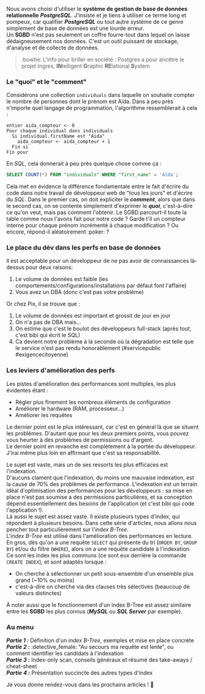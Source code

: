 Nous avons choisi d'utiliser le **système de gestion de base de données relationnelle** **_PostgreSQL_**.
J'insiste et je tiens à utiliser ce terme long et pompeux, car qualifier **_PostgreSQL_** ou tout autre système de ce genre simplement de base de données est une lourde erreur.  
Un **SGBD** n'est pas seulement un coffre fourre-tout dans lequel on laisse dédaigneusement nos données. C'est un outil puissant de stockage, d'analyse et de collecte de données.

> :bowtie: L'info pour briller en société  : Postgres a pour ancêtre le projet Ingres, **IN**telligent **G**raphic **RE**lational **S**ystem

### Le "quoi" et le "comment"
Considérons une collection `individuals` dans laquelle on souhaite compter le nombre de personnes dont le prénom est Aïda. 
Dans à peu près n'importe quel langage de programmation, l'algorithme ressemblerait à cela :  
```
entier aida_compteur <- 0
Pour chaque individual dans individuals
  Si individual.firstName est "Aïda"
    aida_compteur <- aida_compteur + 1
  Fin si
Fin pour
```
En _SQL_, cela donnerait à peu près quelque chose comme ça :  
```sql
SELECT COUNT(*) FROM "individuals" WHERE "first_name" = 'Aïda';
```
Cela met en évidence la différence fondamentale entre le fait d'écrire du code dans notre travail de développeur web
de "tous les jours" et d'écrire du _SQL_.
Dans le premier cas, on doit expliciter le **_comment_**, alors que dans le second cas, on se contente simplement
d'exprimer le **_quoi_**, c'est-à-dire ce qu'on veut, mais pas comment l'obtenir.
Le SGBD parcourt-il toute la table comme nous l'avons fait pour notre code ? Garde t'il un compteur interne pour chaque prénom incrémenté à chaque modification ? Ou encore, répond-il aléatoirement :poker: ?

### Le place du dév dans les perfs en base de données
Il est acceptable pour un développeur de ne pas avoir de connaissances là-dessus pour deux raisons: 
1. Le volume de données est faible (les comportements/configurations/installations par défaut font l'affaire)
2. Vous avez un DBA (donc c'est pas votre problème)

Or chez Pix, il se trouve que :  
1. Le volume de données est important et grossit de jour en jour
2. On n'a pas de DBA mais...
3. On estime que c'est le boulot des développeurs full-stack (après tout, c'est bibi qui écrit le SQL)
4. Ca devient notre problème à la seconde où la dégradation est telle que le service n'est pas rendu honorablement (#servicepublic #exigencecitoyenne)

### Les leviers d'amélioration des perfs
Les pistes d'amélioration des performances sont multiples, les plus évidentes étant :  
- Régler plus finement les nombreux éléments de configuration
- Améliorer le hardware (RAM, processeur...)
- Améliorer les requêtes  

Le dernier point est le plus intéressant, car c'est en général là que se situent les problèmes. 
D'autant que pour les deux premiers points, vous pouvez vous heurter à des problèmes de permissions ou d'argent.  
Le dernier point en revanche est complètement à la portée du développeur. J'irai même plus loin en affirmant que c'est sa responsabilité.  

Le sujet est vaste, mais un de ses ressorts les plus efficaces est l'indexation.  
D'aucuns clament que l'indexation, du moins une mauvaise indexation, est la cause de 70% des problèmes de performance. L'indexation est un terrain idéal d'optimisation des performances pour les développeurs : 
sa mise en place n'est pas soumise a des permissions particulières, et sa conception dépend essentiellement des besoins de l'application (et c'est bibi qui code l'application !).  
Là aussi le sujet est assez vaste. Il existe plusieurs types d'index, qui répondent à plusieurs besoins. Dans cette série d'articles, nous allons nous pencher tout particulièrement sur
l'_index B-Tree_.  
L'_index B-Tree_ est utilisé dans l'amélioration des performances en lecture. En gros, dès qu'on a une requête `SELECT` qui présente du tri (`ORDER BY`, `GROUP BY`) et/ou du filtre (`WHERE`), alors on a une requête candidate à l'indexation.  
Ce sont les index les plus communs (ce sont eux derrière la commande `CREATE INDEX`), et sont adaptés lorsque :
- On cherche à sélectionner un petit sous-ensemble d'un ensemble plus grand (~10% ou moins)
- c'est-à-dire on cherche via des clauses très sélectives (beaucoup de valeurs distinctes)
 
À noter aussi que le fonctionnement d'un index B-Tree est assez similaire entre les **SGBD** les plus connus (**_MySQL_** ou **_SQL Server_** par exemple).

### Au menu

_**Partie 1 :**_ Définition d'un _index B-Tree_, exemples et mise en place concrète  
_**Partie 2 :**_ :detective_female: "Au secours ma requête est lente", ou comment identifier les candidats à l'indexation  
_**Partie 3 :**_ Index-only scan, conseils généraux et résumé des take-aways / cheat-sheet  
_**Partie 4 :**_ Présentation succincte des autres types d'index  

Je vous donne rendez-vous dans les prochains articles ! :wave:
